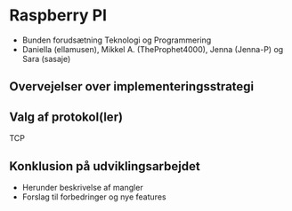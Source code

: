 # Raspberry PI 
*  Bunden forudsætning Teknologi og Programmering
*  Daniella (ellamusen), Mikkel A. (TheProphet4000), Jenna (Jenna-P) og Sara (sasaje)


## Overvejelser over implementeringsstrategi
 
## Valg af protokol(ler)
TCP
 
## Konklusion på udviklingsarbejdet
*  Herunder beskrivelse af mangler
*  Forslag til forbedringer og nye features
